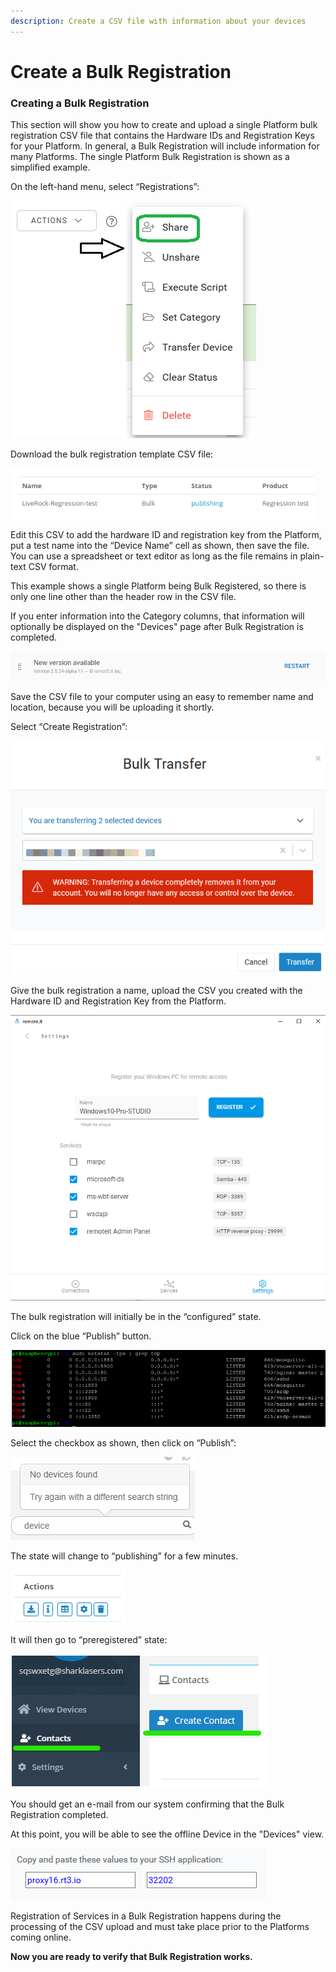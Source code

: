 ```yaml
---
description: Create a CSV file with information about your devices
---
```


# Create a Bulk Registration

### **Creating a Bulk Registration**

This section will show you how to create and upload a single Platform bulk registration CSV file that contains the Hardware IDs and Registration Keys for your Platform.  In general, a Bulk Registration will include information for many Platforms.  The single Platform Bulk Registration is shown as a simplified example.

On the left-hand menu, select “Registrations”:

![](../../.gitbook/assets/image%20%28463%29.png)

Download the bulk registration template CSV file:

![](../../.gitbook/assets/image%20%28386%29.png)

Edit this CSV to add the hardware ID and registration key from the Platform, put a test name into the “Device Name” cell as shown, then save the file.  You can use a spreadsheet or text editor as long as the file remains in plain-text CSV format.

This example shows a single Platform being Bulk Registered, so there is only one line other than the header row in the CSV file.

If you enter information into the Category columns, that information will optionally be displayed on the "Devices" page after Bulk Registration is completed.

![](../../.gitbook/assets/image%20%28435%29.png)

Save the CSV file to your computer using an easy to remember name and location, because you will be uploading it shortly.

Select “Create Registration”:

![](../../.gitbook/assets/image%20%28161%29.png)

Give the bulk registration a name, upload the CSV you created with the Hardware ID and Registration Key from the Platform.

![](../../.gitbook/assets/image%20%28392%29.png)

The bulk registration will initially be in the “configured” state.  

Click on the blue “Publish” button.

![](../../.gitbook/assets/image%20%2865%29.png)

Select the checkbox as shown, then click on “Publish”:

![](../../.gitbook/assets/image%20%28269%29.png)

The state will change to “publishing” for a few minutes.

![](../../.gitbook/assets/image%20%28412%29.png)

It will then go to “preregistered” state:

![](../../.gitbook/assets/image%20%28173%29.png)

You should get an e-mail from our system confirming that the Bulk Registration completed.

At this point, you will be able to see the offline Device in the "Devices" view.  

![](../../.gitbook/assets/image%20%28175%29.png)

Registration of Services in a Bulk Registration happens during the processing of the CSV upload and must take place prior to the Platforms coming online.

**Now you are ready to verify that Bulk Registration works.**  


